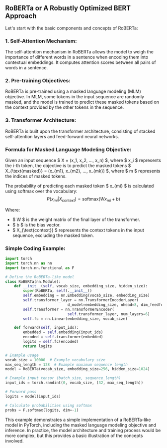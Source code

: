 ## RoBERTa or A Robustly Optimized BERT Approach
Let's start with the basic components and concepts of RoBERTa:

### 1. Self-Attention Mechanism:
The self-attention mechanism in RoBERTa allows the model to weigh the importance of different words in a sentence when encoding them into contextual embeddings. It computes attention scores between all pairs of words in a sentence.

### 2. Pre-training Objectives:
RoBERTa is pre-trained using a masked language modeling (MLM) objective. In MLM, some tokens in the input sequence are randomly masked, and the model is trained to predict these masked tokens based on the context provided by the other tokens in the sequence.

### 3. Transformer Architecture:
RoBERTa is built upon the transformer architecture, consisting of stacked self-attention layers and feed-forward neural networks.

### Formula for Masked Language Modeling Objective:
Given an input sequence $ X = (x_1, x_2, ..., x_n) $, where $ x_i $ represents the i-th token, the objective is to predict the masked tokens $ X_{\text{masked}} = (x_{m1}, x_{m2}, ..., x_{mk}) $, where $ m $ represents the indices of masked tokens.

The probability of predicting each masked token $ x_{mi} $ is calculated using softmax over the vocabulary:
$$ P(x_{mi} | X_{\text{context}}) = \text{softmax}(Wx_{mi} + b) $$

Where:
- $ W $ is the weight matrix of the final layer of the transformer.
- $ b $ is the bias vector.
- $ X_{\text{context}} $ represents the context tokens in the input sequence, excluding the masked token.

### Simple Coding Example:

```python
import torch
import torch.nn as nn
import torch.nn.functional as F

# Define the RoBERTa-like model
class RoBERTa(nn.Module):
    def __init__(self, vocab_size, embedding_size, hidden_size):
        super(RoBERTa, self).__init__()
        self.embedding = nn.Embedding(vocab_size, embedding_size)
        self.transformer_layer = nn.TransformerEncoderLayer(
                            d_model=embedding_size, nhead=8, dim_feedforward=hidden_size)
        self.transformer = nn.TransformerEncoder(
                            self.transformer_layer, num_layers=6)
        self.fc = nn.Linear(embedding_size, vocab_size)

    def forward(self, input_ids):
        embedded = self.embedding(input_ids)
        encoded = self.transformer(embedded)
        logits = self.fc(encoded)
        return logits

# Example usage
vocab_size = 10000  # Example vocabulary size
max_seq_length = 128  # Example maximum sequence length
model = RoBERTa(vocab_size, embedding_size=256, hidden_size=1024)

# Example input tensor (batch_size, sequence_length)
input_ids = torch.randint(0, vocab_size, (32, max_seq_length))

# Forward pass
logits = model(input_ids)

# Calculate probabilities using softmax
probs = F.softmax(logits, dim=-1)
```

This example demonstrates a simple implementation of a RoBERTa-like model in PyTorch, including the masked language modeling objective and inference. In practice, the model architecture and training process would be more complex, but this provides a basic illustration of the concepts involved.